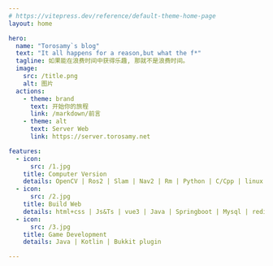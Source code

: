 ```yaml
---
# https://vitepress.dev/reference/default-theme-home-page
layout: home

hero:
  name: "Torosamy`s blog"
  text: "It all happens for a reason,but what the f*"
  tagline: 如果能在浪费时间中获得乐趣, 那就不是浪费时间。
  image:
    src: /title.png
    alt: 图片
  actions:
    - theme: brand
      text: 开始你的旅程
      link: /markdown/前言
    - theme: alt
      text: Server Web
      link: https://server.torosamy.net

features:
  - icon:
      src: /1.jpg
    title: Computer Version
    details: OpenCV | Ros2 | Slam | Nav2 | Rm | Python | C/Cpp | linux
  - icon:
      src: /2.jpg
    title: Build Web
    details: html+css | Js&Ts | vue3 | Java | Springboot | Mysql | redis | netty
  - icon:
      src: /3.jpg
    title: Game Development
    details: Java | Kotlin | Bukkit plugin

---
```



<!-- <script setup>
import TheProject from './GlobalMusic.vue'
</script>


<TheProject /> -->